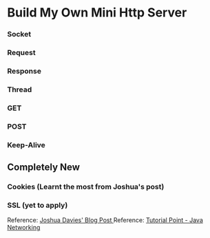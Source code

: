 # Build My Own Mini Http Server

### Socket

### Request

### Response

### Thread

### GET

### POST

### Keep-Alive

## Completely New
### Cookies (Learnt the most from Joshua's post)
### SSL (yet to apply)


Reference: [Joshua Davies' Blog Post ](https://commandlinefanatic.com/cgi-bin/showarticle.cgi?article=art076)
Reference: [Tutorial Point - Java Networking](https://www.tutorialspoint.com/java/java_socket_programming.htm)